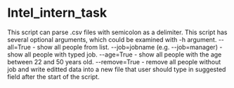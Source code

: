 # Intel_intern_task
This script can parse .csv files with semicolon as a delimiter.
This script has several optional arguments, which could be examined with -h argument.
--all=True - show all people from list.
--job=jobname (e.g. --job=manager) - show all people with typed job.
--age=True - show all people with the age between 22 and 50 years old.
--remove=True - remove all people without job and write editted data into a new file that user should type in suggested field after the start of the script.
